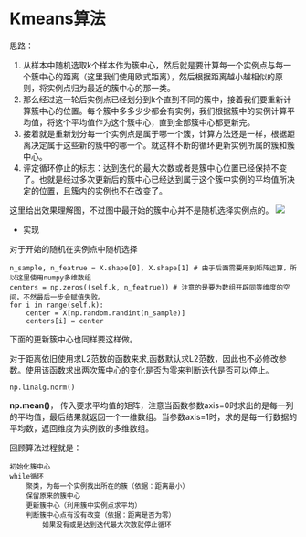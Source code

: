 # Kmeans算法
思路：

1. 从样本中随机选取k个样本作为簇中心，然后就是要计算每一个实例点与每一个簇中心的距离（这里我们使用欧式距离），然后根据距离越小越相似的原则，将实例点归为最近的簇中心的那一类。
2. 那么经过这一轮后实例点已经划分到k个直到不同的簇中，接着我们要重新计算簇中心的位置。每个簇中多多少少都会有实例，我们根据簇中的实例计算平均值，将这个平均值作为这个簇中心，直到全部簇中心都更新完。
3. 接着就是重新划分每一个实例点是属于哪一个簇，计算方法还是一样，根据距离决定属于这些新的簇中的哪一个。就这样不断的循环更新实例所属的簇和簇中心。
4. 评定循环停止的标志：达到迭代的最大次数或者是簇中心位置已经保持不变了。也就是经过多次更新后的簇中心已经达到属于这个簇中实例的平均值所决定的位置，且簇内的实例也不在改变了。

这里给出效果理解图，不过图中最开始的簇中心并不是随机选择实例点的。
<img src = "理解图.png">

* 实现

对于开始的随机在实例点中随机选择

```
n_sample, n_featrue = X.shape[0], X.shape[1] # 由于后面需要用到矩阵运算，所以这里使用numpy多维数组
centers = np.zeros((self.k, n_featrue)) # 注意的是要为数组开辟同等维度的空间，不然最后一步会赋值失败。
for i in range(self.k):
    center = X[np.random.randint(n_sample)]
    centers[i] = center
```

下面的更新簇中心也同样要这样做。

对于距离依旧使用求L2范数的函数来求,函数默认求L2范数，因此也不必修改参数。使用该函数求出两次簇中心的变化是否为零来判断迭代是否可以停止。
```
np.linalg.norm()
```

**np.mean()**， 传入要求平均值的矩阵，注意当函数参数axis=0时求出的是每一列的平均值，最后结果就返回一个一维数组。当参数axis=1时，求的是每一行数据的平均数，返回维度为实例数的多维数组。

回顾算法过程就是：
```
初始化簇中心
while循环
    聚类，为每一个实例找出所在的簇（依据：距离最小）
    保留原来的簇中心
    更新簇中心（利用簇中实例点求平均）
    判断簇中心点有没有改变（依据：距离是否为零）
        如果没有或是达到迭代最大次数就停止循环
```